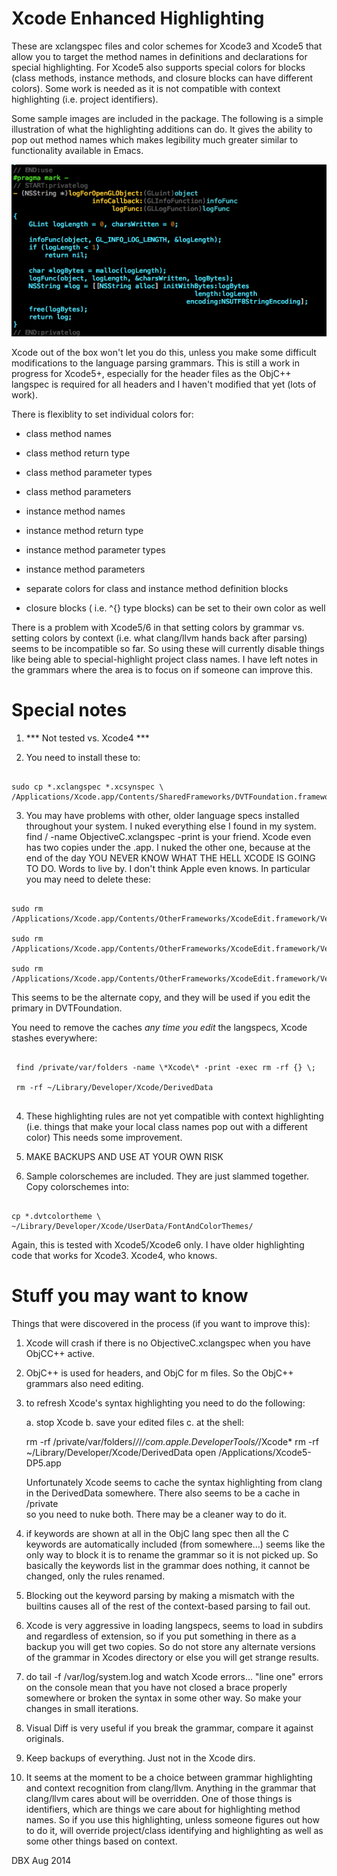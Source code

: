 Xcode Enhanced Highlighting
===========================

These are xclangspec files and color schemes for Xcode3 and Xcode5 that allow you to target the method names in definitions and declarations for special highlighting. For Xcode5 also supports special colors for blocks (class methods, instance methods, and closure blocks can have different colors). Some work is needed as it is not compatible with context highlighting (i.e. project identifiers).

Some sample images are included in the package. The following is a simple illustration of what the highlighting additions can do. It gives the ability to pop out method names which makes legibility much greater similar to functionality available in Emacs.

![Highlighting Example](https://raw.githubusercontent.com/dbquarrel/Xcode-Enhanced-Highlighting/master/sample.png)

Xcode out of the box won't let you do this, unless you make some difficult modifications to the language parsing grammars. This is still a work in progress for Xcode5+, especially for the header files as the ObjC++ langspec is required for all headers and I haven't modified that yet (lots of work).

There is flexiblity to set individual colors for:

- class method names
- class method return type
- class method parameter types
- class method parameters

- instance method names
- instance method return type
- instance method parameter types
- instance method parameters

- separate colors for class and instance method definition blocks
- closure blocks ( i.e. ^{} type blocks) can be set to their own color as well

There is a problem with Xcode5/6 in that setting colors by grammar vs. setting colors by context (i.e. what clang/llvm hands back after parsing) seems to be incompatible so far. So using these will currently disable things like being able to special-highlight project class names. I have left notes in the grammars where the area is to focus on if someone can improve this.


Special notes
=============

1. *** Not tested vs. Xcode4 ***

2. You need to install these to:

```shell

sudo cp *.xclangspec *.xcsynspec \
/Applications/Xcode.app/Contents/SharedFrameworks/DVTFoundation.framework/Versions/A/Resources/

```

3. You may have problems with other, older language specs installed
throughout your system. I nuked everything else I found in my system.
find / -name ObjectiveC.xclangspec -print is your friend. Xcode even has two
copies under the .app. I nuked the other one, because at the end of the
day YOU NEVER KNOW WHAT THE HELL XCODE IS GOING TO DO. Words to live by.
I don't think Apple even knows. In particular you may need to delete these:


```shell

sudo rm /Applications/Xcode.app/Contents/OtherFrameworks/XcodeEdit.framework/Versions/A/Resources/ObjectiveC.xclangspec

sudo rm /Applications/Xcode.app/Contents/OtherFrameworks/XcodeEdit.framework/Versions/A/Resources/ObjectiveC++.xclangspec

sudo rm /Applications/Xcode.app/Contents/OtherFrameworks/XcodeEdit.framework/Versions/A/Resources/C.xclangspec

```

This seems to be the alternate copy, and they will be used if you edit the primary in DVTFoundation.

You need to remove the caches *any time you edit* the langspecs, Xcode stashes everywhere:

```shell

 find /private/var/folders -name \*Xcode\* -print -exec rm -rf {} \;

 rm -rf ~/Library/Developer/Xcode/DerivedData
 
```


4. These highlighting rules are not yet compatible with context highlighting
(i.e. things that make your local class names pop out with a different color)
This needs some improvement.

5. MAKE BACKUPS AND USE AT YOUR OWN RISK

6. Sample colorschemes are included. They are just slammed together.
Copy colorschemes into:

```shell

cp *.dvtcolortheme \
~/Library/Developer/Xcode/UserData/FontAndColorThemes/

```


Again, this is tested with Xcode5/Xcode6 only. I have older highlighting
code that works for Xcode3. Xcode4, who knows. 

Stuff you may want to know
==========================

   Things that were discovered in the process (if you want to improve this):

1. Xcode will crash if there is no ObjectiveC.xclangspec when you have
   ObjCC++ active.

2. ObjC++ is used for headers, and ObjC for m files. So the ObjC++ grammars
   also need editing.     

3. to refresh Xcode's syntax highlighting you need to do the following:

   a. stop Xcode
   b. save your edited files
   c. at the shell:

   rm -rf /private/var/folders/*/*/*/com.apple.DeveloperTools/*/Xcode*
   rm -rf ~/Library/Developer/Xcode/DerivedData
   open /Applications/Xcode5-DP5.app

   Unfortunately Xcode seems to cache the syntax highlighting from clang
   in the DerivedData somewhere. There also seems to be a cache in /private   
   so you need to nuke both. There may be a cleaner way to do it.

4. if keywords are shown at all in the ObjC lang spec then all the C
   keywords are automatically included (from somewhere...) seems like the
   only way to block it is to rename the grammar so it is not picked up.
   So basically the keywords list in the grammar does nothing, it cannot
   be changed, only the rules renamed.

5. Blocking out the keyword parsing by making a mismatch with the
   builtins causes all of the rest of the context-based parsing to fail out.

6. Xcode is very aggressive in loading langspecs, seems to load in subdirs and
   regardless of extension, so if you put something in there as a backup you
   will get two copies. So do not store any alternate versions of the grammar
   in Xcodes directory or else you will get strange results. 

7. do tail -f /var/log/system.log and watch Xcode errors... "line one"
   errors on the console mean that you have not closed a brace properly
   somewhere or broken the syntax in some other way. So make your changes
   in small iterations.

8. Visual Diff is very useful if you break the grammar, compare it against
   originals.

9. Keep backups of everything. Just not in the Xcode dirs.

10. It seems at the moment to be a choice between grammar highlighting and
    context recognition from clang/llvm. Anything in the grammar that
    clang/llvm cares about will be overridden. One of those things is
    identifiers, which are things we care about for highlighting method
    names. So if you use this highlighting, unless someone figures out
    how to do it, will override project/class identifying and highlighting
    as well as some other things based on context.

DBX Aug 2014

